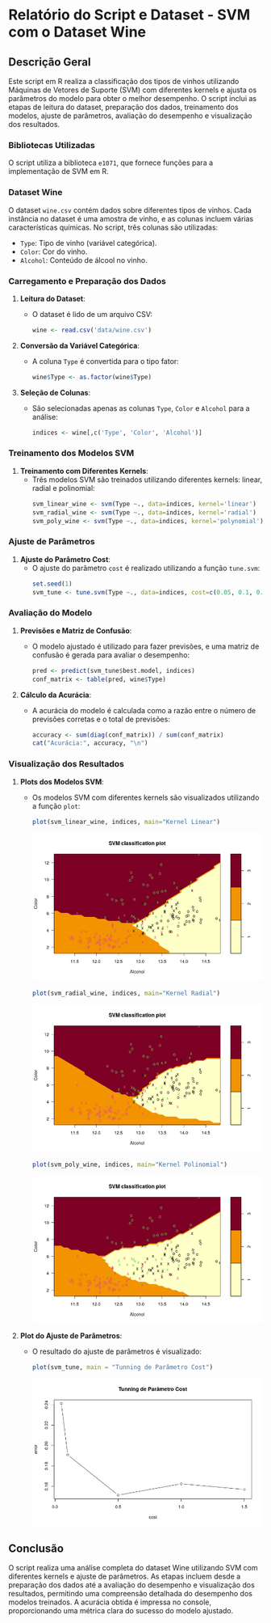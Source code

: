 # Relatório do Script e Dataset - SVM com o Dataset Wine

## Descrição Geral

Este script em R realiza a classificação dos tipos de vinhos utilizando Máquinas de Vetores de Suporte (SVM) com diferentes kernels e ajusta os parâmetros do modelo para obter o melhor desempenho. O script inclui as etapas de leitura do dataset, preparação dos dados, treinamento dos modelos, ajuste de parâmetros, avaliação do desempenho e visualização dos resultados.

### Bibliotecas Utilizadas
O script utiliza a biblioteca `e1071`, que fornece funções para a implementação de SVM em R.

### Dataset Wine
O dataset `wine.csv` contém dados sobre diferentes tipos de vinhos. Cada instância no dataset é uma amostra de vinho, e as colunas incluem várias características químicas. No script, três colunas são utilizadas:
- `Type`: Tipo de vinho (variável categórica).
- `Color`: Cor do vinho.
- `Alcohol`: Conteúdo de álcool no vinho.

### Carregamento e Preparação dos Dados
1. **Leitura do Dataset**:
   - O dataset é lido de um arquivo CSV:
     ```r
     wine <- read.csv('data/wine.csv')
     ```

2. **Conversão da Variável Categórica**:
   - A coluna `Type` é convertida para o tipo fator:
     ```r
     wine$Type <- as.factor(wine$Type)
     ```

3. **Seleção de Colunas**:
   - São selecionadas apenas as colunas `Type`, `Color` e `Alcohol` para a análise:
     ```r
     indices <- wine[,c('Type', 'Color', 'Alcohol')]
     ```

### Treinamento dos Modelos SVM
1. **Treinamento com Diferentes Kernels**:
   - Três modelos SVM são treinados utilizando diferentes kernels: linear, radial e polinomial:
     ```r
     svm_linear_wine <- svm(Type ~., data=indices, kernel='linear')
     svm_radial_wine <- svm(Type ~., data=indices, kernel='radial')
     svm_poly_wine <- svm(Type ~., data=indices, kernel='polynomial')
     ```

### Ajuste de Parâmetros
1. **Ajuste do Parâmetro Cost**:
   - O ajuste do parâmetro `cost` é realizado utilizando a função `tune.svm`:
     ```r
     set.seed(1)
     svm_tune <- tune.svm(Type ~., data=indices, cost=c(0.05, 0.1, 0.5, 1, 1.5))
     ```

### Avaliação do Modelo
1. **Previsões e Matriz de Confusão**:
   - O modelo ajustado é utilizado para fazer previsões, e uma matriz de confusão é gerada para avaliar o desempenho:
     ```r
     pred <- predict(svm_tune$best.model, indices)
     conf_matrix <- table(pred, wine$Type)
     ```

2. **Cálculo da Acurácia**:
   - A acurácia do modelo é calculada como a razão entre o número de previsões corretas e o total de previsões:
     ```r
     accuracy <- sum(diag(conf_matrix)) / sum(conf_matrix)
     cat("Acurácia:", accuracy, "\n")
     ```

### Visualização dos Resultados
1. **Plots dos Modelos SVM**:
   - Os modelos SVM com diferentes kernels são visualizados utilizando a função `plot`:
     
     ```r
     plot(svm_linear_wine, indices, main="Kernel Linear")
     ```
     ![image](/plots/wine_svm_kernel_linear.png)

     ```r
     plot(svm_radial_wine, indices, main="Kernel Radial")
     ```
     ![image](/plots/wine_svm_kernel_radial.png)

     ```r
     plot(svm_poly_wine, indices, main="Kernel Polinomial")
     ```
     ![image](/plots/wine_svm_kernel_polinomial.png)


2. **Plot do Ajuste de Parâmetros**:
   - O resultado do ajuste de parâmetros é visualizado:
     ```r
     plot(svm_tune, main = "Tunning de Parâmetro Cost")
     ```
     ![image](/plots/wine_svm_tune.png)

## Conclusão
O script realiza uma análise completa do dataset Wine utilizando SVM com diferentes kernels e ajuste de parâmetros. As etapas incluem desde a preparação dos dados até a avaliação do desempenho e visualização dos resultados, permitindo uma compreensão detalhada do desempenho dos modelos treinados. A acurácia obtida é impressa no console, proporcionando uma métrica clara do sucesso do modelo ajustado.